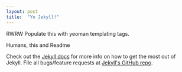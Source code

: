 ```yaml
---
layout: post
title:  "Yo Jekyll!"
---
```


RWRW Populate this with yeoman templating tags. 

Humans, this and Readme

Check out the [Jekyll docs][jekyll] for more info on how to get the most out of Jekyll. File all bugs/feature requests at [Jekyll's GitHub repo][jekyll-gh].

[jekyll-gh]: https://github.com/mojombo/jekyll
[jekyll]:    http://jekyllrb.com

